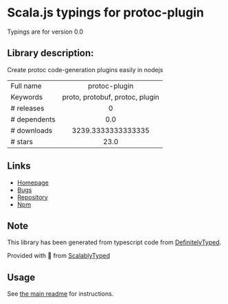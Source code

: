 
# Scala.js typings for protoc-plugin

Typings are for version 0.0

## Library description:
Create protoc code-generation plugins easily in nodejs

|                    |                 |
| ------------------ | :-------------: |
| Full name          | protoc-plugin |
| Keywords           | proto, protobuf, protoc, plugin |
| # releases         | 0 |
| # dependents       | 0.0 |
| # downloads        | 3239.3333333333335 |
| # stars            | 23.0 |

## Links
- [Homepage](https://github.com/konsumer/node-protoc-plugin#readme)
- [Bugs](https://github.com/konsumer/node-protoc-plugin/issues)
- [Repository](https://github.com/konsumer/node-protoc-plugin)
- [Npm](https://www.npmjs.com/package/protoc-plugin)
    


## Note
This library has been generated from typescript code from [DefinitelyTyped](https://definitelytyped.org).

Provided with :purple_heart: from [ScalablyTyped](https://github.com/oyvindberg/ScalablyTyped)

## Usage
See [the main readme](../../readme.md) for instructions.


